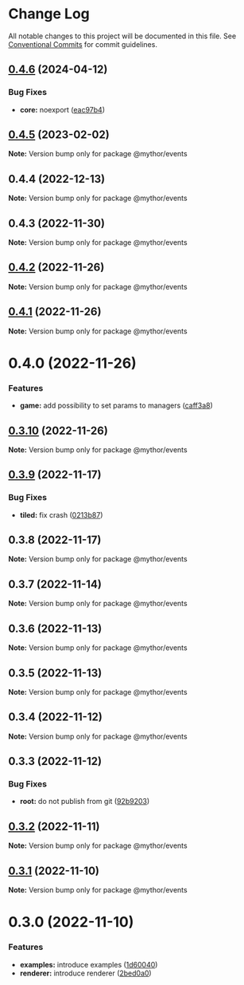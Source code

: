 # Change Log

All notable changes to this project will be documented in this file.
See [Conventional Commits](https://conventionalcommits.org) for commit guidelines.

## [0.4.6](https://github.com/desaintvincent/mythor/compare/@mythor/events@0.4.5...@mythor/events@0.4.6) (2024-04-12)

### Bug Fixes

- **core:** noexport ([eac97b4](https://github.com/desaintvincent/mythor/commit/eac97b4744e205adccb2c11a09a848b17a9b047a))

## [0.4.5](https://github.com/desaintvincent/mythor/compare/@mythor/events@0.4.4...@mythor/events@0.4.5) (2023-02-02)

**Note:** Version bump only for package @mythor/events

## 0.4.4 (2022-12-13)

**Note:** Version bump only for package @mythor/events

## 0.4.3 (2022-11-30)

**Note:** Version bump only for package @mythor/events

## [0.4.2](https://github.com/desaintvincent/mythor/compare/@mythor/events@0.4.1...@mythor/events@0.4.2) (2022-11-26)

**Note:** Version bump only for package @mythor/events

## [0.4.1](https://github.com/desaintvincent/mythor/compare/@mythor/events@0.4.0...@mythor/events@0.4.1) (2022-11-26)

**Note:** Version bump only for package @mythor/events

# 0.4.0 (2022-11-26)

### Features

- **game:** add possibility to set params to managers ([caff3a8](https://github.com/desaintvincent/mythor/commit/caff3a87584547b288a8799aac713904a6837e03))

## [0.3.10](https://github.com/desaintvincent/mythor/compare/@mythor/events@0.3.9...@mythor/events@0.3.10) (2022-11-26)

**Note:** Version bump only for package @mythor/events

## [0.3.9](https://github.com/desaintvincent/mythor/compare/@mythor/events@0.3.8...@mythor/events@0.3.9) (2022-11-17)

### Bug Fixes

- **tiled:** fix crash ([0213b87](https://github.com/desaintvincent/mythor/commit/0213b872d42158d89858e8d62fff1473316b3493))

## 0.3.8 (2022-11-17)

**Note:** Version bump only for package @mythor/events

## 0.3.7 (2022-11-14)

**Note:** Version bump only for package @mythor/events

## 0.3.6 (2022-11-13)

**Note:** Version bump only for package @mythor/events

## 0.3.5 (2022-11-13)

**Note:** Version bump only for package @mythor/events

## 0.3.4 (2022-11-12)

**Note:** Version bump only for package @mythor/events

## 0.3.3 (2022-11-12)

### Bug Fixes

- **root:** do not publish from git ([92b9203](https://github.com/desaintvincent/mythor/commit/92b920302e85ccf1d91dcabf2351ed5c4d92f249))

## [0.3.2](https://github.com/desaintvincent/mythor/compare/@mythor/events@0.3.1...@mythor/events@0.3.2) (2022-11-11)

**Note:** Version bump only for package @mythor/events

## [0.3.1](https://github.com/desaintvincent/mythor/compare/@mythor/events@0.3.0...@mythor/events@0.3.1) (2022-11-10)

**Note:** Version bump only for package @mythor/events

# 0.3.0 (2022-11-10)

### Features

- **examples:** introduce examples ([1d60040](https://github.com/desaintvincent/mythor/commit/1d60040d84c05ab1b7e65cc74bf74e14510b4370))
- **renderer:** introduce renderer ([2bed0a0](https://github.com/desaintvincent/mythor/commit/2bed0a0a84108edef6291d5a3de201e284e36f4c))
